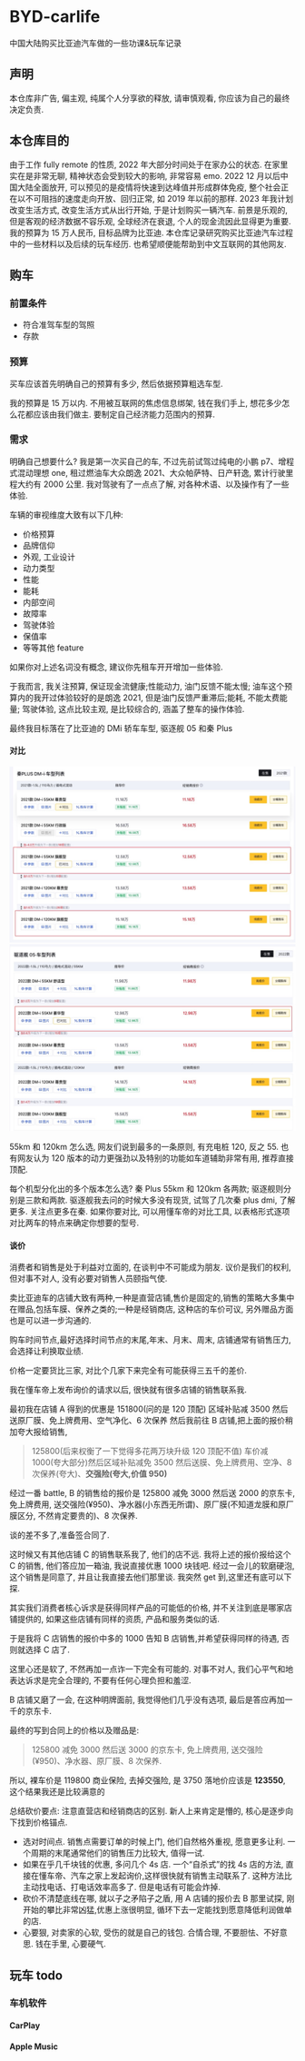 # BYD-carlife

中国大陆购买比亚迪汽车做的一些功课&玩车记录

## 声明

本仓库非广告, 偏主观, 纯属个人分享欲的释放, 请审慎观看, 你应该为自己的最终决定负责.

## 本仓库目的

由于工作 fully remote 的性质, 2022 年大部分时间处于在家办公的状态. 在家里实在是非常无聊, 精神状态会受到较大的影响, 非常容易 emo. 2022 12 月以后中国大陆全面放开, 可以预见的是疫情将快速到达峰值并形成群体免疫, 整个社会正在以不可阻挡的速度走向开放、回归正常, 如 2019 年以前的那样. 2023 年我计划改变生活方式, 改变生活方式从出行开始, 于是计划购买一辆汽车.
前景是乐观的, 但是客观的经济数据不容乐观, 全球经济在衰退, 个人的现金流因此显得更为重要. 我的预算为 15 万人民币, 目标品牌为比亚迪. 本仓库记录研究购买比亚迪汽车过程中的一些材料以及后续的玩车经历. 也希望顺便能帮助到中文互联网的其他网友.

## 购车

### 前置条件

- 符合准驾车型的驾照
- 存款

### 预算

买车应该首先明确自己的预算有多少, 然后依据预算粗选车型.

我的预算是 15 万以内. 不用被互联网的焦虑信息绑架, 钱在我们手上, 想花多少怎么花都应该由我们做主. 要制定自己经济能力范围内的预算.

### 需求

明确自己想要什么? 我是第一次买自己的车, 不过先前试驾过纯电的小鹏 p7、增程式混动理想 one, 租过燃油车大众朗逸 2021、大众帕萨特、日产轩逸, 累计行驶里程大约有 2000 公里. 我对驾驶有了一点点了解, 对各种术语、以及操作有了一些体验.

车辆的审视维度大致有以下几种:

- 价格预算
- 品牌信仰
- 外观, 工业设计
- 动力类型
- 性能
- 能耗
- 内部空间
- 故障率
- 驾驶体验
- 保值率
- 等等其他 feature

如果你对上述名词没有概念, 建议你先租车开开增加一些体验.

于我而言, 我关注预算, 保证现金流健康;性能动力, 油门反馈不能太慢; 油车这个预算内的我开过体验较好的是朗逸 2021, 但是油门反馈严重滞后;能耗, 不能太费能量; 驾驶体验, 这点比较主观, 是比较综合的, 涵盖了整车的操作体验.

最终我目标落在了比亚迪的 DMi 轿车车型, 驱逐舰 05 和秦 Plus

#### 对比

![秦的车型列表](./images/qin-list.jpg)
![驱逐舰05的车型列表](./images/qzj-list.jpg)

55km 和 120km 怎么选, 网友们说到最多的一条原则, 有充电桩 120, 反之 55. 也有网友认为 120 版本的动力更强劲以及特别的功能如车道辅助非常有用, 推荐直接顶配.

每个机型分化出的多个版本怎么选? 秦 Plus 55km 和 120km 各两款; 驱逐舰则分别是三款和两款.
驱逐舰我去问的时候大多没有现货, 试驾了几次秦 plus dmi, 了解更多. 关注点更多在秦. 如果你要对比, 可以用懂车帝的对比工具, 以表格形式逐项对比两车的特点来确定你想要的型号.

#### 谈价

消费者和销售是处于利益对立面的, 在谈判中不可能成为朋友. 议价是我们的权利, 但对事不对人, 没有必要对销售人员颐指气使.

卖比亚迪车的店铺大致有两种,一种是直营店铺,售价是固定的,销售的策略大多集中在赠品,包括车膜、保养之类的;一种是经销商店, 这种店的车价可议, 另外赠品方面也是可以进一步沟通的.

购车时间节点,最好选择时间节点的末尾,年末、月末、周末, 店铺通常有销售压力, 会选择让利换取业绩.

价格一定要货比三家, 对比个几家下来完全有可能获得三五千的差价.

我在懂车帝上发布询价的请求以后, 很快就有很多店铺的销售联系我.

最初我在店铺 A 得到的优惠是 151800(问的是 120 顶配) 区域补贴减 3500 然后送原厂膜、免上牌费用、空气净化、6 次保养
然后我前往 B 店铺,把上面的报价稍加夸大报给销售,

> 125800(后来权衡了一下觉得多花两万块升级 120 顶配不值) 车价减 1000(夸大部分)然后区域补贴减免 3500 然后送膜、免上牌费用、空净、8 次保养(夸大)、**交强险(夸大,价值 950)**

经过一番 battle, B 的销售给的报价是 125800 减免 3000 然后送 2000 的京东卡, 免上牌费用, 送交强险(¥950)、净水器(小东西无所谓)、原厂膜(不知道龙膜和原厂膜区分, 不然肯定要贵的)、8 次保养.

谈的差不多了,准备签合同了.

这时候又有其他店铺 C 的销售联系我了, 他们的店不远. 我将上述的报价报给这个 C 的销售, 他们答应加一箱油, 我说直接优惠 1000 块钱吧. 经过一会儿的软磨硬泡, 这个销售是同意了, 并且让我直接去他们那里谈. 我突然 get 到,这里还有底可以下探.

其实我们消费者核心诉求是获得同样产品的可能低的价格, 并不关注到底是哪家店铺提供的, 如果这些店铺有同样的资质, 产品和服务类似的话.

于是我将 C 店销售的报价中多的 1000 告知 B 店销售,并希望获得同样的待遇, 否则就选择 C 店了.

这里心还是软了, 不然再加一点诈一下完全有可能的. 对事不对人, 我们心平气和地表达诉求是完全合理的, 不要有任何心理负担和羞涩.

B 店铺又磨了一会, 在这种明牌面前, 我觉得他们几乎没有选项, 最后是答应再加一千的京东卡.

最终的写到合同上的价格以及赠品是:

> 125800 减免 3000 然后送 3000 的京东卡, 免上牌费用, 送交强险(¥950)、净水器、原厂膜、8 次保养.

所以, 裸车价是 119800
商业保险, 去掉交强险, 是 3750
落地价应该是 **123550**, 这个结果我还是比较满意的

总结砍价要点:
注意直营店和经销商店的区别. 新人上来肯定是懵的, 核心是逐步向下找到价格锚点.

- 选对时间点. 销售点需要订单的时候上门, 他们自然格外重视, 愿意更多让利. 一个周期的末尾通常他们的销售压力比较大, 值得一试.
- 如果在乎几千块钱的优惠, 多问几个 4s 店. 一个“自杀式”的找 4s 店的方法, 直接在懂车帝、汽车之家上发起询价,这样很快就有销售主动联系了. 这种方法比主动找电话、打电话效率高多了. 但是电话有可能会炸掉.
- 砍价不清楚底线在哪, 就以子之矛陷子之盾, 用 A 店铺的报价去 B 那里试探, 刚开始的攀比非常凶猛,优惠上涨很明显, 循环下去一定能找到愿意降低利润做单的店.
- 心要狠, 对卖家的心软, 受伤的就是自己的钱包. 合情合理, 不要胆怯、不好意思. 钱在手里, 心要硬气.

## 玩车 todo

### 车机软件

#### CarPlay

#### Apple Music

